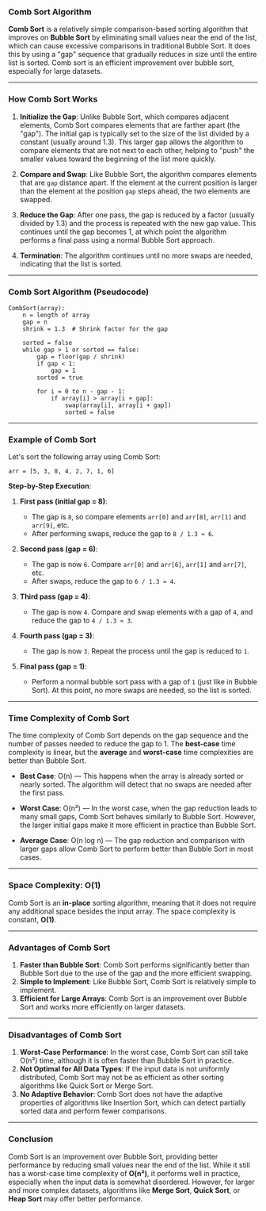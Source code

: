 ### **Comb Sort Algorithm**

**Comb Sort** is a relatively simple comparison-based sorting algorithm that improves on **Bubble Sort** by eliminating small values near the end of the list, which can cause excessive comparisons in traditional Bubble Sort. It does this by using a "gap" sequence that gradually reduces in size until the entire list is sorted. Comb sort is an efficient improvement over bubble sort, especially for large datasets.

---

### **How Comb Sort Works**

1. **Initialize the Gap**: Unlike Bubble Sort, which compares adjacent elements, Comb Sort compares elements that are farther apart (the "gap"). The initial gap is typically set to the size of the list divided by a constant (usually around 1.3). This larger gap allows the algorithm to compare elements that are not next to each other, helping to "push" the smaller values toward the beginning of the list more quickly.

2. **Compare and Swap**: Like Bubble Sort, the algorithm compares elements that are `gap` distance apart. If the element at the current position is larger than the element at the position `gap` steps ahead, the two elements are swapped.

3. **Reduce the Gap**: After one pass, the gap is reduced by a factor (usually divided by 1.3) and the process is repeated with the new gap value. This continues until the gap becomes 1, at which point the algorithm performs a final pass using a normal Bubble Sort approach.

4. **Termination**: The algorithm continues until no more swaps are needed, indicating that the list is sorted.

---

### **Comb Sort Algorithm (Pseudocode)**

```text
CombSort(array):
    n = length of array
    gap = n
    shrink = 1.3  # Shrink factor for the gap
    
    sorted = false
    while gap > 1 or sorted == false:
        gap = floor(gap / shrink)
        if gap < 1:
            gap = 1
        sorted = true
        
        for i = 0 to n - gap - 1:
            if array[i] > array[i + gap]:
                swap(array[i], array[i + gap])
                sorted = false
```

---

### **Example of Comb Sort**

Let's sort the following array using Comb Sort:

```
arr = [5, 3, 8, 4, 2, 7, 1, 6]
```

**Step-by-Step Execution**:

1. **First pass (initial gap = 8)**:
    - The gap is `8`, so compare elements `arr[0]` and `arr[8]`, `arr[1]` and `arr[9]`, etc.
    - After performing swaps, reduce the gap to `8 / 1.3 ≈ 6`.

2. **Second pass (gap = 6)**:
    - The gap is now `6`. Compare `arr[0]` and `arr[6]`, `arr[1]` and `arr[7]`, etc.
    - After swaps, reduce the gap to `6 / 1.3 ≈ 4`.

3. **Third pass (gap = 4)**:
    - The gap is now `4`. Compare and swap elements with a gap of `4`, and reduce the gap to `4 / 1.3 ≈ 3`.

4. **Fourth pass (gap = 3)**:
    - The gap is now `3`. Repeat the process until the gap is reduced to `1`.

5. **Final pass (gap = 1)**:
    - Perform a normal bubble sort pass with a gap of `1` (just like in Bubble Sort). At this point, no more swaps are needed, so the list is sorted.

---

### **Time Complexity of Comb Sort**

The time complexity of Comb Sort depends on the gap sequence and the number of passes needed to reduce the gap to 1. The **best-case** time complexity is linear, but the **average** and **worst-case** time complexities are better than Bubble Sort.

- **Best Case**: O(n) — This happens when the array is already sorted or nearly sorted. The algorithm will detect that no swaps are needed after the first pass.
  
- **Worst Case**: O(n²) — In the worst case, when the gap reduction leads to many small gaps, Comb Sort behaves similarly to Bubble Sort. However, the larger initial gaps make it more efficient in practice than Bubble Sort.
  
- **Average Case**: O(n log n) — The gap reduction and comparison with larger gaps allow Comb Sort to perform better than Bubble Sort in most cases.

---

### **Space Complexity**: O(1)
Comb Sort is an **in-place** sorting algorithm, meaning that it does not require any additional space besides the input array. The space complexity is constant, **O(1)**.

---

### **Advantages of Comb Sort**

1. **Faster than Bubble Sort**: Comb Sort performs significantly better than Bubble Sort due to the use of the gap and the more efficient swapping.
2. **Simple to Implement**: Like Bubble Sort, Comb Sort is relatively simple to implement.
3. **Efficient for Large Arrays**: Comb Sort is an improvement over Bubble Sort and works more efficiently on larger datasets.

---

### **Disadvantages of Comb Sort**

1. **Worst-Case Performance**: In the worst case, Comb Sort can still take O(n²) time, although it is often faster than Bubble Sort in practice.
2. **Not Optimal for All Data Types**: If the input data is not uniformly distributed, Comb Sort may not be as efficient as other sorting algorithms like Quick Sort or Merge Sort.
3. **No Adaptive Behavior**: Comb Sort does not have the adaptive properties of algorithms like Insertion Sort, which can detect partially sorted data and perform fewer comparisons.

---

### **Conclusion**

Comb Sort is an improvement over Bubble Sort, providing better performance by reducing small values near the end of the list. While it still has a worst-case time complexity of **O(n²)**, it performs well in practice, especially when the input data is somewhat disordered. However, for larger and more complex datasets, algorithms like **Merge Sort**, **Quick Sort**, or **Heap Sort** may offer better performance.
